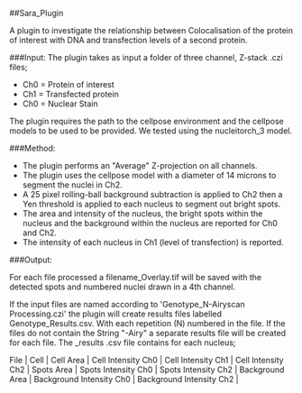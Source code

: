 ##Sara_Plugin

A plugin to investigate the relationship between Colocalisation of the protein of interest with DNA and 
transfection levels of a second protein. 

###Input:
The plugin takes as input a folder of three channel, Z-stack .czi files;

   - Ch0 = Protein of interest
   - Ch1 = Transfected protein
   - Ch0 = Nuclear Stain

The plugin requires the path to the cellpose environment and the cellpose models to be used to be provided. We tested
using the nucleitorch_3 model.

###Method:

- The plugin performs an "Average" Z-projection on all channels.
- The plugin uses the cellpose model with a diameter of 14 microns  to segment the nuclei in Ch2. 
- A 25 pixel rolling-ball background subtraction is applied to Ch2 then a Yen threshold is applied to each nucleus to 
  segment out bright spots. 
- The area and intensity of the nucleus, the bright spots within the nucleus and the background within the nucleus are 
reported for Ch0 and Ch2.
- The intensity of each nucleus in Ch1 (level of transfection) is reported.

###Output:

For each file processed a filename_Overlay.tif will be saved with the detected spots and numbered nuclei drawn in a 4th 
channel.

If the input files are named according to 'Genotype_N-Airyscan Processing.czi' the plugin will create results files 
labelled Genotype_Results.csv. With each repetition (N) numbered in the file. If the files do not contain the String 
"-Airy" a separate results file will be created for each file. The _results .csv file contains for each nucleus;

File | Cell | Cell Area | Cell Intensity Ch0 | Cell Intensity Ch1 | Cell Intensity Ch2 | Spots Area | 
Spots Intensity Ch0 | Spots Intensity Ch2 | Background Area | Background Intensity Ch0 | Background Intensity Ch2 |




